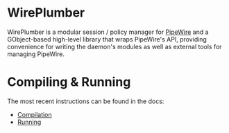 # WirePlumber

WirePlumber is a modular session / policy manager for
[PipeWire](https://pipewire.org) and a GObject-based high-level library
that wraps PipeWire's API, providing convenience for writing the daemon's
modules as well as external tools for managing PipeWire.

# Compiling & Running

The most recent instructions can be found in the docs:

* [Compilation](docs/index.md)
* [Running](docs/daemon.md)
